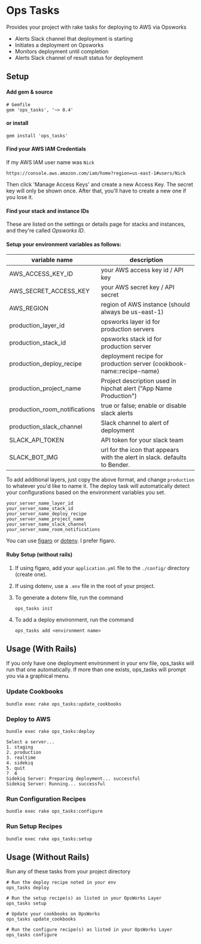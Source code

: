 # Ops Tasks

Provides your project with rake tasks for deploying to AWS via Opsworks

- Alerts Slack channel that deployment is starting
- Initiates a deployment on Opsworks
- Monitors deployment until completion
- Alerts Slack channel of result status for deployment

## Setup

#### Add gem & source

    # Gemfile
    gem 'ops_tasks', '~> 0.4'

#### or install

    gem install 'ops_tasks'

#### Find your AWS IAM Credentials

If my AWS IAM user name was `Nick`

`https://console.aws.amazon.com/iam/home?region=us-east-1#users/Nick`

Then click 'Manage Access Keys' and create a new Access Key. The secret key will only be shown once. After that, you'll have to create a new one if you lose it.

#### Find your stack and instance IDs

These are listed on the settings or details page for stacks and instances, and they're called _Opsworks ID_.

#### Setup your environment variables as follows:

| variable name | description |
| --------------|-------------- |
| AWS_ACCESS_KEY_ID    | your AWS access key id / API key |
| AWS_SECRET_ACCESS_KEY | your AWS secret key / API secret |
| AWS_REGION            | region of AWS instance (should always be us-east-1) |
| production_layer_id | opsworks layer id for production servers |
| production_stack_id | opsworks stack id for production server |
| production_deploy_recipe | deployment recipe for production server (cookbook-name::recipe-name) |
| production_project_name | Project description used in hipchat alert ("App Name Production") |
| production_room_notifications | true or false; enable or disable slack alerts |
| production_slack_channel | Slack channel to alert of deployment |
| SLACK_API_TOKEN | API token for your slack team |
| SLACK_BOT_IMG | url for the icon that appears with the alert in slack. defaults to Bender. |

To add additional layers, just copy the above format, and change `production` to whatever you'd like to name it. The deploy task will automatically detect your configurations based on the environment variables you set.

```
your_server_name_layer_id
your_server_name_stack_id
your_server_name_deploy_recipe
your_server_name_project_name
your_server_name_slack_channel
your_server_name_room_notifications
```

You can use [figaro](https://github.com/laserlemon/figaro) or [dotenv](https://github.com/bkeepers/dotenv). I prefer figaro.

#### Ruby Setup (without rails)

1. If using figaro, add your `application.yml` file to the `./config/` directory (create one).
1. If using dotenv, use a `.env` file in the root of your project.
1. To generate a dotenv file, run the command

    `ops_tasks init`

1. To add a deploy environment, run the command

    `ops_tasks add <environment name>`

## Usage (With Rails)

If you only have one deployment environment in your env file, ops_tasks will run that one automatically. If more than one exists, ops_tasks will prompt you via a graphical menu.

### Update Cookbooks

    bundle exec rake ops_tasks:update_cookbooks

### Deploy to AWS

    bundle exec rake ops_tasks:deploy

    Select a server...
    1. staging
    2. production
    3. realtime
    4. sidekiq
    5. quit
    ?  4
    Sidekiq Server: Preparing deployment... successful
    Sidekiq Server: Running... successful

### Run Configuration Recipes

    bundle exec rake ops_tasks:configure

### Run Setup Recipes

    bundle exec rake ops_tasks:setup

## Usage (Without Rails)

Run any of these tasks from your project directory

    # Run the deploy recipe noted in your env
    ops_tasks deploy

    # Run the setup recipe(s) as listed in your OpsWorks Layer
    ops_tasks setup

    # Update your cookbooks on OpsWorks
    ops_tasks update_cookbooks

    # Run the configure recipe(s) as listed in your OpsWorks Layer
    ops_tasks configure


